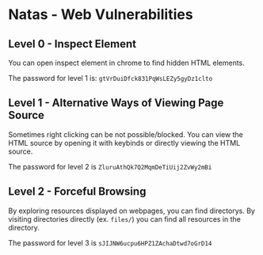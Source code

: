 # Natas - Web Vulnerabilities

## Level 0 - Inspect Element

You can open inspect element in chrome to find hidden HTML elements.

The password for level 1 is: `gtVrDuiDfck831PqWsLEZy5gyDz1clto`

## Level 1 - Alternative Ways of Viewing Page Source

Sometimes right clicking can be not possible/blocked. You can view the HTML source by opening it with keybinds or directly viewing the HTML source.

The password for level 2 is `ZluruAthQk7Q2MqmDeTiUij2ZvWy2mBi`

## Level 2 - Forceful Browsing

By exploring resources displayed on webpages, you can find directorys. By visiting directories directly (ex. `files/`) you can find all resources in the directory.

The password for level 3 is `sJIJNW6ucpu6HPZ1ZAchaDtwd7oGrD14`